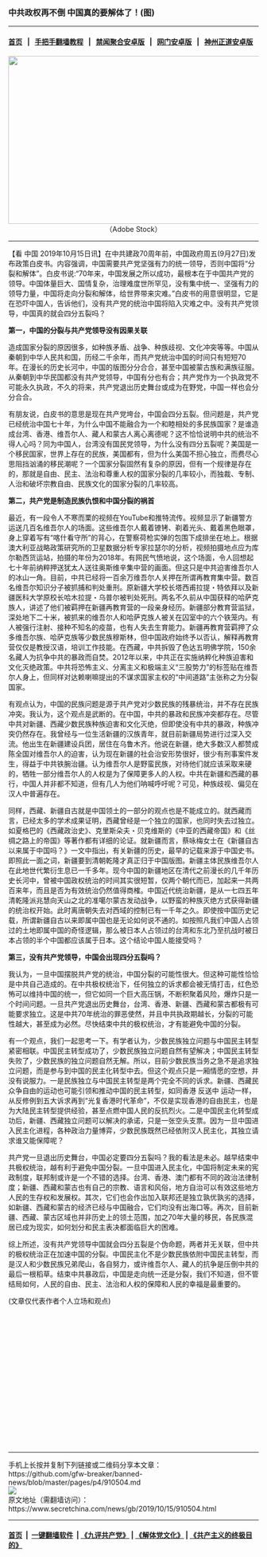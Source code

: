### 中共政权再不倒 中国真的要解体了！(图)
------------------------

#### [首页](https://github.com/gfw-breaker/banned-news/blob/master/README.md) &nbsp;&nbsp;|&nbsp;&nbsp; [手把手翻墙教程](https://github.com/gfw-breaker/guides/wiki) &nbsp;&nbsp;|&nbsp;&nbsp; [禁闻聚合安卓版](https://github.com/gfw-breaker/bn-android) &nbsp;&nbsp;|&nbsp;&nbsp; [网门安卓版](https://github.com/oGate2/oGate) &nbsp;&nbsp;|&nbsp;&nbsp; [神州正道安卓版](https://github.com/SzzdOgate/update) 



<div class="article_right" style="fone-color:#000">
 <p style="text-align: center;">
  <img alt="" src="http://img2.secretchina.com/pic/2018/2-23/p2106672a424633791-ss.jpg" style="height:337px; width:600px"/>
  <br>
   （Adobe Stock）
   <span id="hideid" name="hideid" style="color:red;display:none;">
    <span href="https://www.secretchina.com">
    </span>
   </span>
  </br>
 </p>
 <div id="txt-mid1-t21-2017">
  

---


  </div>
 </div>
 <p>
  【看
  <span href="https://www.secretchina.com" target="_blank">
   中国
  </span>
  2019年10月15日讯】在中共建政70周年前，中国政府周五(9月27日)发布政策白皮书。内容强调，中国需要共产党坚强有力的统一领导，否则中国将“分裂和解体”。白皮书说:“70年来，中国发展之所以成功，最根本在于中国共产党的领导。中国体量巨大、国情复杂，治理难度世所罕见，没有集中统一、坚强有力的领导力量，中国将走向分裂和解体，给世界带来灾难。”白皮书的用意很明显，它是在恐吓中国人，告诉他们，没有共产党的统治中国将陷入灾难之中。没有共产党领导，中国真的就会四分五裂吗？
  <span id="hideid" name="hideid" style="color:red;display:none;">
   <span href="https://www.secretchina.com">
   </span>
  </span>
 </p>
 <p>
  <strong>
   第一，中国的分裂与共产党领导没有因果关联
  </strong>
 </p>
 <p>
  造成国家分裂的原因很多，如种族矛盾、战争、种族歧视、文化冲突等等。中国从秦朝到中华人民共和国，历经二千余年，而共产党统治中国的时间只有短短70年。在漫长的历史长河中，中国的版图分分合合，甚至中国被蒙古族和满族征服。从秦朝到中华民国都没有共产党领导，中国有分也有合；共产党作为一个执政党不可能永久执政，不久的将来，共产党退出历史舞台或成为在野党，中国一样也会分分合合。
 </p>
 <p>
  有朋友说，白皮书的意思是现在共产党垮台，中国会四分五裂。但问题是，共产党已经统治中国七十年，为什么中国不能融合为一个和睦相处的多民族国家？是谁造成台湾、香港、维吾尔人、藏人和蒙古人离心离德呢？这不恰恰说明中共的统治不得人心吗？同为中国人，台湾没有国民党领导，为什么没有四分五裂呢？美国是一个移民国家，世界上存在的民族，美国都有，但为什么美国不担心独立，而费尽心思阻挡汹涌的移民潮呢？一个国家分裂固然有复杂的原因，但有一个规律是存在的，那就是自由、民主、法治和尊重人权的国家分裂的几率较小，而独裁、专制、人治和破坏宗教自由、民族文化的国家分裂的几率较高。
 </p>
 <p>
  <strong>
   第二，共产党是制造民族仇恨和中国分裂的祸首
  </strong>
 </p>
 <p>
  最近，有一段令人不寒而栗的视频在YouTube和推特流传。视频显示了新疆警方运送几百名维吾尔人的场面。这些维吾尔人戴着镣铐、剃着光头、戴着黑色眼罩，身上穿着写有“喀什看守所”的背心，在警察荷枪实弹的包围下成排坐在地上。根据澳大利亚战略政策研究所的卫星数据分析专家拉瑟尔的分析，视频拍摄地点应为库尔勒西货运站，拍摄的年份为2018年。有网民气愤地说，这个场面，令人回想起七十年前纳粹押送犹太人送往奥斯维辛集中营的画面。但这只是中共迫害维吾尔人的冰山一角。目前，中共已经将一百余万维吾尔人关押在所谓再教育集中营。数百名维吾尔知识分子被抓捕和判处重刑。原新疆大学校长塔西甫拉提・特依拜以及新疆医科大学原校长哈木拉提・乌普尔被判处死刑。两名不久前从中国获释的哈萨克族人，讲述了他们被羁押在新疆再教育营的一段亲身经历。新疆部分教育营监狱，深处地下二十米，被抓来的维吾尔人和哈萨克族人被关在囚室中的六个铁笼内。有人被强行注射、接种不知名的疫苗，也有人失去生育能力。新疆再教育营羁押了众多维吾尔族、哈萨克族等少数民族穆斯林，但中国政府始终予以否认，解释再教育营仅仅是教授汉语，培训工作技能。在西藏，中共拆毁了色达五明佛学院，150余名藏人为抗争中共的暴政而自焚。2012年以来，中共正在实施纳粹化种族迫害和文化灭绝政策。中共将恐怖主义、分离主义和极端主义“三股势力”的标签贴在维吾尔人身上，但同样对达赖喇嘛提出的不谋求国家主权的“中间道路”主张称之为分裂国家。
 </p>
 <p>
  有观点认为，中国的民族问题是源于共产党对少数民族的残暴统治，并不存在民族冲突。我认为，这个观点是武断的。在中国，中共的暴政和民族冲突都存在。尽管中共对新疆、西藏少数民族种族迫害和文化灭绝，但即使没有中共的暴政，种族冲突仍然存在。我曾经与一位生活新疆的汉族青年，就目前新疆局势进行过深入交流。他出生在新疆建设兵团，居住在乌鲁木齐。他说在新疆，绝大多数汉人都赞成陈全国对维吾尔人的迫害，认为现在新疆的社会治安形势很好，很少有刑事案件发生，得益于中共铁腕治疆。认为维吾尔人是野蛮民族，对待他们就应该采取来硬的，牺牲一部分维吾尔人的人权是为了保障更多人的人权。中共在新疆和西藏的暴行，中国人并非都不知道，但有几人为他们呐喊呼吁呢？可见，种族歧视、偏见在汉人中普遍存在。
 </p>
 <p>
  同样，西藏、新疆自古就是中国领土的一部分的观点也是不能成立的。就西藏而言，已经太多的学术成果证明，西藏曾经是一个独立的国家，也同时失去过独立。如夏格巴的《西藏政治史》、克里斯朵夫・贝克维斯的《中亚的西藏帝国》和《丝绸之路上的帝国》等著作都有详细的论证。就新疆而言，蔡咏梅女士在《新疆自古以来属于中国吗？》一文中指出，有关新疆的历史，最早的记载来源于中国史书。即照此一面之词，新疆要到清朝乾隆才真正归于中国版图。新疆主体民族维吾尔人在此地世代繁衍生息已一千多年。现今中国的新疆地区在清代之前漫长的几千年历史长河中，曾被中国政权统治的时间其实很短暂，仅两个朝代而已，加起来一共两百来年，而且是否为有效统治仍然值得商榷。中国近代统治新疆，是从一七四五年清乾隆派兆慧向天山之北的准噶尔蒙古发动战争，以野蛮的种族灭绝方式获得新疆的统治权开始。此时离唐朝失去对西域的控制已有一千年之久。即使按中国历史记载，所谓新疆自古以来即属中国也是无论如何说不通的。如按照凡我们中国人占领过的土地即属中国的奇怪逻辑，那么被日本人占领过的台湾和东北乃至抗战时被日本占领的半个中国都应该属于日本。这个结论中国人能接受吗？
 </p>
 <p>
  <strong>
   第三，没有共产党领导，中国会出现四分五裂吗？
  </strong>
 </p>
 <p>
  我认为，一旦中国摆脱共产党的统治，中国分裂的可能性很大。但这种可能性恰恰是中共自己造成的。在中共极权统治下，任何独立的诉求都会被无情打击，红色恐怖可以维持中国的统一，但它如同一个巨大高压锅，不断积聚着风险，爆炸只是一个时间问题。一旦共产党退出历史舞台，台湾、香港、新疆、西藏和蒙古都极有可能要求独立。这是中共70年统治的罪恶使然，并且中共执政期越长，分裂的可能性越大，甚至成为必然。尽快结束中共的极权统治，才有能避免中国的分裂。
 </p>
 <p>
  有一个观点，我们一起思考一下。有学者认为，少数民族独立问题与中国民主转型紧密相联。中国民主转型成功了，少数民族独立问题自然有望解决；中国民主转型失败了，少数民族的独立问题自然无解。所以，目前少数民族当务之急不是追求独立问题，而是参与到中国的民主化转型中去。但这个观点只是一厢情愿的空想，并没有说服力。一是民族独立与中国民主转型是两个完全不同的诉求。新疆、西藏民众争自由的运动也可能引领和推动中国的民主转型，如同香港
  <span href="https://www.secretchina.com/news/gb/tag/反送中" target="_blank">
   反送中
  </span>
  运动一样，从反修例到五大诉求再到“光复香港时代革命”，不仅是实现香港的自由民主，也是为大陆民主转型提供经验，甚至点燃中国人民的反抗烈火。二是中国民主化转型成功后，新疆、西藏独立问题可以解决的承诺，只是一张空头支票。因为一旦中国进入民主化进程，各种政治力量博弈，少数民族既然已经依附汉人民主化，其独立请求谁又能保障呢？
 </p>
 <p>
  共产党一旦退出历史舞台，中国必定要四分五裂吗？我的看法是未必。越早结束中共极权统治，越有利于避免中国分裂。一旦中国进入民主化，中国将制定未来的宪政制度，联邦制或许是一个不错的选择。台湾、香港、澳门都有不同的政治法律制度；新疆、西藏和蒙古也有自己的宗教、语言和风俗，地方自治可以有效这些地方人民的生存权和发展权。其次，它们也会作出加入联邦还是独立孰优孰劣的选择，如新疆、西藏和蒙古的经济已经与中国融合，它们均没有出海口等。再次，目前新疆、西藏、蒙古区域也并非历史上的领土范围，加之70年大量的移民，各民族混居已成为现实，如何划分和民主表决都面临巨大的困难。
 </p>
 <p>
  综上所述，没有共产党领导中国就会四分五裂是个伪命题，两者并无关联，但中共的极权统治正在加速中国的分裂。中国民主化不是少数民族依附中国民主转型，而是汉人和少数民族兄弟爬山，各自努力，或许维吾尔人、藏人的抗争是压倒中共的最后一根稻草。结束中共暴政后，中国是走向统一还是分裂，我们不知道，但不管结局如何，人民的自由、民主、法治和人权的保障和人民的幸福是最重要的。
 </p>
 (文章仅代表作者个人立场和观点)
 <center>
  <div>
   <div id="txt-mid2-t22-2017" style="display: block;  height: 280px;  overflow: hidden;">
    <div id="SC-21">
    </div>
   </div>
  </div>
 </center>
</div>

<hr/>
手机上长按并复制下列链接或二维码分享本文章：<br/>
https://github.com/gfw-breaker/banned-news/blob/master/pages/p4/910504.md <br/>
<a href='https://github.com/gfw-breaker/banned-news/blob/master/pages/p4/910504.md'><img src='https://github.com/gfw-breaker/banned-news/blob/master/pages/p4/910504.md.png'/></a> <br/>
原文地址（需翻墙访问）：https://www.secretchina.com/news/gb/2019/10/15/910504.html


------------------------
#### [首页](https://github.com/gfw-breaker/banned-news/blob/master/README.md) &nbsp;|&nbsp; [一键翻墙软件](https://github.com/gfw-breaker/nogfw/blob/master/README.md) &nbsp;| [《九评共产党》](https://github.com/gfw-breaker/9ping.md/blob/master/README.md#九评之一评共产党是什么) | [《解体党文化》](https://github.com/gfw-breaker/jtdwh.md/blob/master/README.md) | [《共产主义的终极目的》](https://github.com/gfw-breaker/gczydzjmd.md/blob/master/README.md)


<img src='http://gfw-breaker.win/banned-news/pages/p4/910504.md' width='0px' height='0px'/>